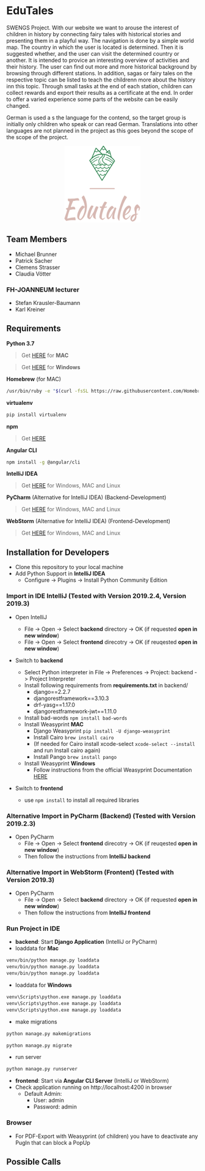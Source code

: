 # EduTales 

SWENGS Project. With our website we want to arouse the interest of children in history by connecting fairy tales with historical stories and presenting them in a playful way. The navigation is done by a simple world map. The country in which the user is located is determined. Then it is suggested whether, and the user can visit the determined country or another. It is intended to provice an interesting overview of activities and their history. The user can find out more and more historical background by browsing through different stations. In addition, sagas or fairy tales on the respective topic can be listed to teach the childrenn more about the history inn this topic. Through small tasks at the end of each station, children can collect rewards and export their results as a certificate at the end. In order to offer a varied experience some parts of the website can be easily changed.

German is used a s the language for the contend, so the target group is initially only children who speak or can read German. Translations into other languages are not planned in the project as this goes beyond the scope of the scope of the project. 

<p align="center">
  <img width="200" height="200" src="https://github.com/deliserdsstfu/edutales/blob/master/logo_small.png?raw=true">
</p>

## Team Members
- Michael Brunner
- Patrick Sacher
- Clemens Strasser
- Claudia Vötter

### FH-JOANNEUM lecturer
- Stefan Krausler-Baumann
- Karl Kreiner


## Requirements
**Python 3.7**

> Get [HERE](https://www.python.org/downloads/) for **MAC**

> Get [HERE](https://www.wikihow.com/Install-Python-on-Windows) for **Windows**

**Homebrew** (for MAC)
```bash
/usr/bin/ruby -e "$(curl -fsSL https://raw.githubusercontent.com/Homebrew/install/master/install)"
```
**virtualenv**
```bash
pip install virtualenv
```
**npm**

> Get [HERE](https://nodejs.org/)

**Angular CLI**
```bash
npm install -g @angular/cli
```
**IntelliJ IDEA**

> Get [HERE](https://www.jetbrains.com/idea/download/?gclid=Cj0KCQiAmZDxBRDIARIsABnkbYQoAQd_Fdq_3xvTysNcmjpuOQFlEcJDKHZClNqqutfFywDCfqnc1ewaAuA7EALw_wcB#section=mac) for Windows, MAC and Linux

**PyCharm** (Alternative for IntelliJ IDEA) (Backend-Development)

> Get [HERE](https://www.jetbrains.com/pycharm/download/?gclid=Cj0KCQiAmZDxBRDIARIsABnkbYQ3s6g7aQBGp0bhPAwEGQql45vyLK-s_WD7CyuTEuy0loX0LX1_-fIaAnZyEALw_wcB#section=mac) for Windows, MAC and Linux

**WebStorm** (Alternative for IntelliJ IDEA) (Frontend-Development)

> Get [HERE](https://www.jetbrains.com/webstorm/download/?gclid=Cj0KCQiAmZDxBRDIARIsABnkbYQh0CAw_NJ2stLpvqywIAGTgB6gBUD679HLSsITKNjMBasJLeykCB4aAqiOEALw_wcB&gclsrc=aw.ds#section=mac) for Windows, MAC and Linux


## Installation for Developers
 - Clone this repository to your local machine
 - Add Python Support in **IntelliJ IDEA**
    - Configure -> Plugins -> Install Python Community Edition 

### Import in IDE IntelliJ (Tested with Version 2019.2.4, Version 2019.3)
- Open IntelliJ
  - File -> Open -> Select **backend** directory -> OK (if requested **open in new window**)
  - File -> Open -> Select **frontend** direcotry -> OK (if reuqested **open in new window**)
- Switch to **backend**
  - Select Python interpreter in File -> Preferences -> Project: backend -> Project Interpreter
  - Install following requirements from **requirements.txt** in backend/
    - django==2.2.7
    - djangorestframework==3.10.3
    - drf-yasg==1.17.0
    - djangorestframework-jwt==1.11.0
  - Install bad-words ```npm install bad-words```
  - Install Weasyprint **MAC**
    - Django Weasyprint ```pip install -U django-weasyprint```
    - Install Cairo ```brew install cairo```
    - (If needed for Cairo install xcode-select ```xcode-select --install``` and run Install cairo again)
    - Install Pango ```brew install pango```
  - Install Weasyprint **Windows**
    - Follow instructions from the official Weasyprint Documentation [HERE](https://weasyprint.readthedocs.io/en/latest/) 

  
- Switch to **frontend**
  - use ```npm install``` to install all required libraries
  
### Alternative Import in PyCharm (Backend) (Tested with Version 2019.2.3)
- Open PyCharm
  - File -> Open -> Select **frontend** direcotry -> OK (if reuqested **open in new window**)
  - Then follow the instructions from **IntelliJ backend**

### Alternative Import in WebStorm (Frontent) (Tested with Version 2019.3)
- Open PyCharm
  - File -> Open -> Select **backend** directory -> OK (if requested **open in new window**)
  - Then follow the instructions from **IntelliJ frontend**

### Run Project in IDE
  - **backend**: Start **Django Application** (IntelliJ or PyCharm)
  - loaddata for **Mac**
```bash
venv/bin/python manage.py loaddata 
venv/bin/python manage.py loaddata
venv/bin/python manage.py loaddata
```
  - loaddata for **Windows**
```bash
venv\Scripts\python.exe manage.py loaddata 
venv\Scripts\python.exe manage.py loaddata
venv\Scripts\python.exe manage.py loaddata
```
  - make migrations
```bash
python manage.py makemigrations
```
```bash
python manage.py migrate
```
  - run server
```bash
python manage.py runserver
```

  - **frontend**: Start via **Angular CLI Server** (IntelliJ or WebStorm)
  - Check application running on http://localhost:4200 in browser
      - Default Admin:
          - User: admin
          - Password: admin

### Browser
  - For PDF-Export with Weasyprint (of children) you have to deactivate any PugIn that can block a PopUp

## Possible Calls




